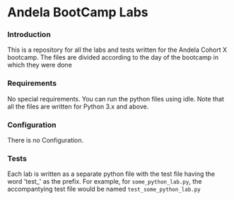 # Andela BootCamp Labs


### Introduction

This is a repository for all the labs and tests written for the Andela Cohort X bootcamp. The files are divided according to the day of the bootcamp in which they were done

### Requirements

No special requirements. You can run the python files using idle. Note that all the files are written for Python 3.x and above.

### Configuration

There is no Configuration.

### Tests 
Each lab is written as a separate python file with the test file having the word 'test_' as the prefix.
For example, for `some_python_lab.py`, the accompantying test file would be named `test_some_python_lab.py`





